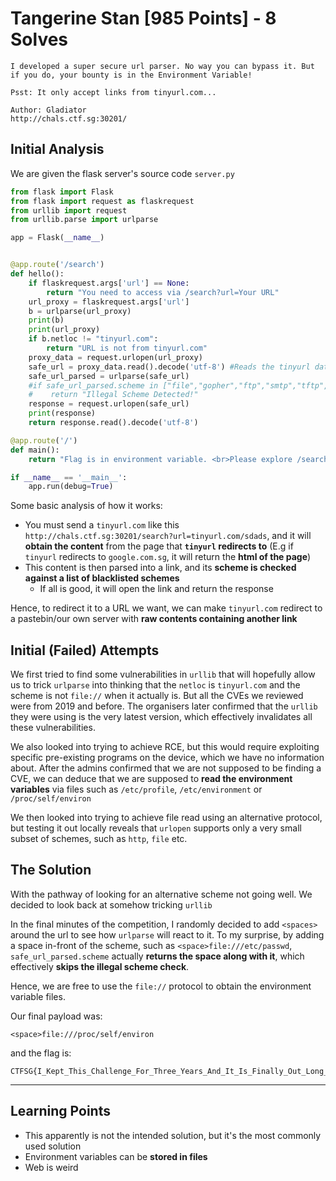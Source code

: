# Tangerine Stan [985 Points] - 8 Solves

```
I developed a super secure url parser. No way you can bypass it. But if you do, your bounty is in the Environment Variable!

Psst: It only accept links from tinyurl.com...

Author: Gladiator
http://chals.ctf.sg:30201/
```



## Initial Analysis

We are given the flask server's source code `server.py`

```python
from flask import Flask
from flask import request as flaskrequest
from urllib import request
from urllib.parse import urlparse

app = Flask(__name__)


@app.route('/search')
def hello():
    if flaskrequest.args['url'] == None:
        return "You need to access via /search?url=Your URL"
    url_proxy = flaskrequest.args['url']
    b = urlparse(url_proxy)
    print(b)
    print(url_proxy)
    if b.netloc != "tinyurl.com":
        return "URL is not from tinyurl.com"
    proxy_data = request.urlopen(url_proxy)
    safe_url = proxy_data.read().decode('utf-8') #Reads the tinyurl data (URL)
    safe_url_parsed = urlparse(safe_url)
    #if safe_url_parsed.scheme in ["file","gopher","ftp","smtp","tftp","mailto"]:
    #    return "Illegal Scheme Detected!"
    response = request.urlopen(safe_url)
    print(response)
    return response.read().decode('utf-8')

@app.route('/')
def main():
    return "Flag is in environment variable. <br>Please explore /search?url=[URL]"

if __name__ == '__main__':
    app.run(debug=True)
```

Some basic analysis of how it works:

- You must send a `tinyurl.com` like this `http://chals.ctf.sg:30201/search?url=tinyurl.com/sdads`, and it will **obtain the content** from the page that **`tinyurl` redirects to** (E.g if `tinyurl` redirects to `google.com.sg`, it will return the **html of the page**)
- This content is then parsed into a link, and its **scheme is checked against a list of blacklisted schemes**
  - If all is good, it will open the link and return the response

Hence, to redirect it to a URL we want, we can make `tinyurl.com` redirect to a pastebin/our own server with **raw contents containing another link**



## Initial (Failed) Attempts

We first tried to find some vulnerabilities in `urllib` that will hopefully allow us to trick `urlparse` into thinking that the `netloc` is `tinyurl.com` and the scheme is not `file://` when it actually is. But all the CVEs we reviewed were from 2019 and before. The organisers later confirmed that the `urllib` they were using is the very latest version, which effectively invalidates all these vulnerabilities.

We also looked into trying to achieve RCE, but this would require exploiting specific pre-existing programs on the device, which we have no information about. After the admins confirmed that we are not supposed to be finding a CVE, we can deduce that we are supposed to **read the environment variables** via files such as `/etc/profile`, `/etc/environment` or `/proc/self/environ`

We then looked into trying to achieve file read using an alternative protocol, but testing it out locally reveals that `urlopen` supports only a very small subset of schemes, such as `http`, `file` etc.



## The Solution

With the pathway of looking for an alternative scheme not going well. We decided to look back at somehow tricking `urllib`

In the final minutes of the competition, I randomly decided to add `<spaces>` around the url to see how `urlparse` will react to it. To my surprise, by adding a space in-front of the scheme, such as `<space>file:///etc/passwd`, `safe_url_parsed.scheme` actually **returns the space along with it**, which effectively **skips the illegal scheme check**.

Hence, we are free to use the `file://` protocol to obtain the environment variable files.

Our final payload was:

```
<space>file:///proc/self/environ
```

and the flag is:

```
CTFSG{I_Kept_This_Challenge_For_Three_Years_And_It_Is_Finally_Out_Long_Live_Gladiator}
```



------

## Learning Points

- This apparently is not the intended solution, but it's the most commonly used solution
- Environment variables can be **stored in files**
- Web is weird